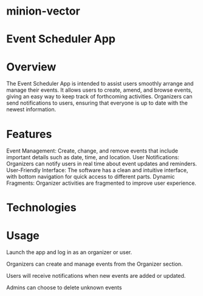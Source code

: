 # minion-vector

# Event Scheduler App

# Overview

The Event Scheduler App is intended to assist users smoothly arrange and manage their events. It allows users to create, amend, and browse events, giving an easy way to keep track of forthcoming activities. Organizers can send notifications to users, ensuring that everyone is up to date with the newest information.

# Features

Event Management: Create, change, and remove events that include important details such as date, time, and location.
User Notifications: Organizers can notify users in real time about event updates and reminders.
User-Friendly Interface: The software has a clean and intuitive interface, with bottom navigation for quick access to different parts.
Dynamic Fragments: Organizer activities are fragmented to improve user experience.

# Technologies



# Usage
Launch the app and log in as an organizer or user.

Organizers can create and manage events from the Organizer section.

Users will receive notifications when new events are added or updated.

Admins can choose to delete unknown events




